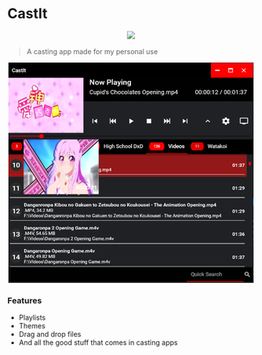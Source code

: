 # CastIt
<p align="center">
  <img height="120px" src="CastIt/favicon.ico">
</p>

> A casting app made for my personal use
<p align="center">
  <img height="450" width="500" src="images/img1.png">
</p>

### Features
* Playlists
* Themes
* Drag and drop files
* And all the good stuff that comes in casting apps
